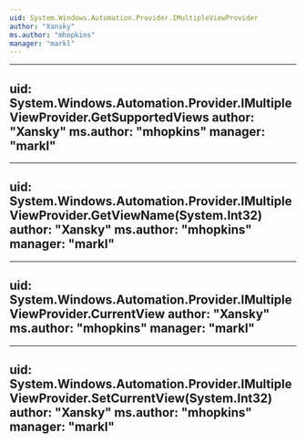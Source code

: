 ```yaml
---
uid: System.Windows.Automation.Provider.IMultipleViewProvider
author: "Xansky"
ms.author: "mhopkins"
manager: "markl"
---
```


---
uid: System.Windows.Automation.Provider.IMultipleViewProvider.GetSupportedViews
author: "Xansky"
ms.author: "mhopkins"
manager: "markl"
---

---
uid: System.Windows.Automation.Provider.IMultipleViewProvider.GetViewName(System.Int32)
author: "Xansky"
ms.author: "mhopkins"
manager: "markl"
---

---
uid: System.Windows.Automation.Provider.IMultipleViewProvider.CurrentView
author: "Xansky"
ms.author: "mhopkins"
manager: "markl"
---

---
uid: System.Windows.Automation.Provider.IMultipleViewProvider.SetCurrentView(System.Int32)
author: "Xansky"
ms.author: "mhopkins"
manager: "markl"
---
